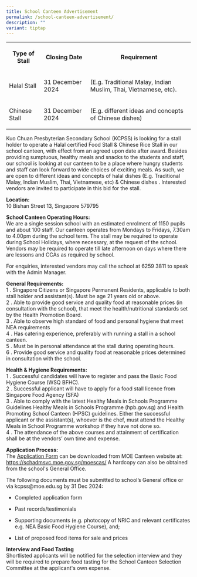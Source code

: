 ```yaml
---
title: School Canteen Advertisement
permalink: /school-canteen-advertisement/
description: ""
variant: tiptap
---
```

<table>
<tbody>
<tr>
<th rowspan="1" colspan="1">
<p>Type of Stall</p>
</th>
<th rowspan="1" colspan="1">
<p>Closing Date</p>
</th>
<th rowspan="1" colspan="1">
<p>Requirement</p>
</th>
</tr>
<tr>
<td rowspan="1" colspan="1">
<p>Halal Stall</p>
</td>
<td rowspan="1" colspan="1">
<p>31 December 2024</p>
</td>
<td rowspan="1" colspan="1">
<p>(E.g. Traditional Malay, Indian Muslim, Thai, Vietnamese, etc).</p>
</td>
</tr>
<tr>
<td rowspan="1" colspan="1">
<p>Chinese Stall</p>
</td>
<td rowspan="1" colspan="1">
<p>31 December 2024</p>
</td>
<td rowspan="1" colspan="1">
<p>(E.g. different ideas and concepts of Chinese dishes)</p>
</td>
</tr>
</tbody>
</table>
<p>Kuo Chuan Presbyterian Secondary School (KCPSS) is looking for a stall
holder to operate a Halal certified Food Stall &amp; Chinese Rice Stall
in our school canteen, with effect from an agreed upon date after award.
Besides providing sumptuous, healthy meals and snacks to the students and
staff, our school is looking at our canteen to be a place where hungry
students and staff can look forward to wide choices of exciting meals.
As such, we are open to different ideas and concepts of halal dishes (E.g.
Traditional Malay, Indian Muslim, Thai, Vietnamese, etc) &amp; Chinese
dishes . Interested vendors are invited to participate in this bid for
the stall.</p>
<p><strong>Location:</strong> 
<br>10 Bishan Street 13, Singapore 579795</p>
<p><strong>School Canteen Operating Hours:</strong> 
<br>We are a single session school with an estimated enrolment of 1150 pupils
and about 100 staff. Our canteen operates from Mondays to Fridays, 7.30am
to 4.00pm during the school term. The stall may be required to operate
during School Holidays, where necessary, at the request of the school.
Vendors may be required to operate till late afternoon on days where there
are lessons and CCAs as required by school.
<br>
</p>
<p>For enquiries, interested vendors may call the school at 6259 3811 to
speak with the Admin Manager.</p>
<p><strong>General Requirements:</strong> 
<br>1 . Singapore Citizens or Singapore Permanent Residents, applicable to
both stall holder and assistant(s). Must be age 21 years old or above.
<br>2 . Able to provide good service and quality food at reasonable prices
(in consultation with the school), that meet the health/nutritional standards
set by the Health Promotion Board.
<br>3 . Able to observe high standard of food and personal hygiene that meet
NEA requirements
<br>4 . Has catering experience, preferably with running a stall in a school
canteen.
<br>5 . Must be in personal attendance at the stall during operating hours.
<br>6 . Provide good service and quality food at reasonable prices determined
in consultation with the school.</p>
<p><strong>Health &amp; Hygiene Requirements:</strong> 
<br>1 . Successful candidates will have to register and pass the Basic Food
Hygiene Course (WSQ BFHC).
<br>2 . Successful applicant will have to apply for a food stall licence from
Singapore Food Agency (SFA)
<br>3 . Able to comply with the latest Healthy Meals in Schools Programme
Guidelines Healthy Meals in Schools Programme (hpb.gov.sg) and Health Promoting
School Canteen (HPSC) guidelines. Either the successful applicant or the
assistant(s), whoever is the chef, must attend the Healthy Meals in School
Programme workshop if they have not done so.
<br>4 . The attendance of the above courses and attainment of certification
shall be at the vendors’ own time and expense.</p>
<p><strong>Application Process:</strong> 
<br>The <a href="/files/canteen%20application%20form.pdf" rel="noopener noreferrer nofollow" target="_blank">Application Form</a> can
be downloaded from MOE Canteen website at: <a href="https://schadmsvc.moe.gov.sg/moescas/" rel="noopener noreferrer nofollow" target="_blank">https://schadmsvc.moe.gov.sg/moescas/</a> A
hardcopy can also be obtained from the school's General Office.
<br>
</p>
<p>The following documents must be submitted to school’s General office or
via kcpss@moe.edu.sg by 31 Dec 2024:</p>
<ul data-tight="true" class="tight">
<li>
<p>Completed application form</p>
</li>
<li>
<p>Past records/testimonials</p>
</li>
<li>
<p>Supporting documents (e.g. photocopy of NRIC and relevant certificates
e.g. NEA Basic Food Hygiene Course), and;</p>
</li>
<li>
<p>List of proposed food items for sale and prices</p>
</li>
</ul>
<p><strong>Interview and Food Tasting</strong> 
<br>Shortlisted applicants will be notified for the selection interview and
they will be required to prepare food tasting for the School Canteen Selection
Committee at the applicant's own expense.</p>